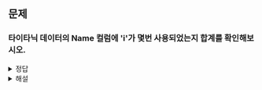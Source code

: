 ## 문제
### 타이타닉 데이터의 Name 컬럼에 'i'가 몇번 사용되었는지 합계를 확인해보시오.

<details><summary>정답</summary><p>
<img width="1000" src = "https://github.com/sejongsmarcle/2023_Autumn_DataAnalysisStudy/assets/128459453/85734e72-c8f6-4b33-911e-b622baa9f66b">

</p></details>

<details><summary>해설</summary><p>
count() 함수를 활용해서 i가 몇번 사용되었는지 구하고 <br>
sum() 함수를 활용해 합계를 구한다
</p></details>
